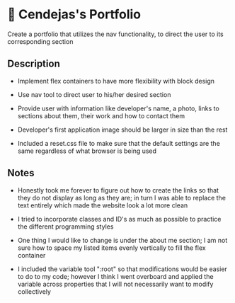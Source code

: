 # 📖 Cendejas's Portfolio

Create a portfolio that utilizes the nav functionality, to direct the user to its corresponding section

## Description
* Implement flex containers to have more flexibility with block design

* Use nav tool to direct user to his/her desired section

* Provide user with information like developer's name, a photo, links to sections about them, their work and how to contact them

* Developer's first application image should be larger in size than the rest

* Included a reset.css file to make sure that the default settings are the same regardless of what browser is being used

## Notes
* Honestly took me forever to figure out how to create the links so that they do not
display as long as they are; in turn I was able to replace the text entirely which made the website look a lot more clean

* I tried to incorporate classes and ID's as much as possible to practice the different programming styles

* One thing I would like to change is under the about me section; I am not sure how to space my listed items evenly vertically to fill the flex container

* I included the variable tool ":root" so that modifications would be easier to do to my code; however I think I went overboard and applied the variable across properties that I will not necessarily want to modify collectively